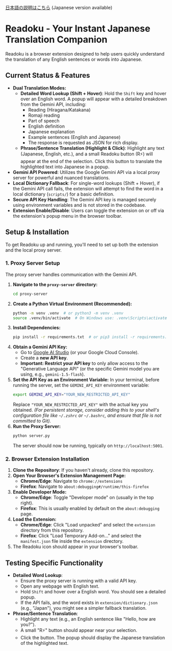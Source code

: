 [日本語の説明はこちら](README-ja.md) (Japanese version available)

# Readoku - Your Instant Japanese Translation Companion

Readoku is a browser extension designed to help users quickly understand the translation of any English sentences or words into Japanese. 

## Current Status & Features

*   **Dual Translation Modes:**
    *   **Detailed Word Lookup (Shift + Hover)**: Hold the `Shift` key and hover over an English word. A popup will appear with a detailed breakdown from the Gemini API, including:
        *   Reading (Hiragana/Katakana)
        *   Romaji reading
        *   Part of speech
        *   English definition
        *   Japanese explanation
        *   Example sentences (English and Japanese)
        *   The response is requested as JSON for rich display.
    *   **Phrase/Sentence Translation (Highlight & Click)**: Highlight any text (Japanese, English, etc.), and a small Readoku button (R⚡) will appear at the end of the selection. Click this button to translate the highlighted text into Japanese in a popup.
*   **Gemini API Powered**: Utilizes the Google Gemini API via a local proxy server for powerful and nuanced translations.
*   **Local Dictionary Fallback**: For single-word lookups (Shift + Hover), if the Gemini API call fails, the extension will attempt to find the word in a local dictionary (`scripts/`) for a basic definition.
*   **Secure API Key Handling**: The Gemini API key is managed securely using environment variables and is not stored in the codebase.
*   **Extension Enable/Disable**: Users can toggle the extension on or off via the extension's popup menu in the browser toolbar.

## Setup & Installation

To get Readoku up and running, you'll need to set up both the extension and the local proxy server.

### 1. Proxy Server Setup

The proxy server handles communication with the Gemini API.

1.  **Navigate to the `proxy-server` directory:**
    ```bash
    cd proxy-server
    ```
2.  **Create a Python Virtual Environment (Recommended):**
    ```bash
    python -m venv .venv  # or python3 -m venv .venv
    source .venv/bin/activate  # On Windows use: .venv\Scripts\activate
    ```
3.  **Install Dependencies:**
    ```bash
    pip install -r requirements.txt  # or pip3 install -r requirements.txt
    ```
4.  **Obtain a Gemini API Key:**
    *   Go to [Google AI Studio](https://aistudio.google.com/app/apikey) (or your Google Cloud Console).
    *   Create a **new API key**.
    *   **Important: Restrict your API key** to only allow access to the "Generative Language API" (or the specific Gemini model you are using, e.g., `gemini-1.5-flash`).
5.  **Set the API Key as an Environment Variable:**
    In your terminal, before running the server, set the `GEMINI_API_KEY` environment variable:
    ```bash
    export GEMINI_API_KEY="YOUR_NEW_RESTRICTED_API_KEY"
    ```
    Replace `"YOUR_NEW_RESTRICTED_API_KEY"` with the actual key you obtained.
    *(For persistent storage, consider adding this to your shell's configuration file like `~/.zshrc` or `~/.bashrc`, and ensure that file is not committed to Git).*
6.  **Run the Proxy Server:**
    ```bash
    python server.py
    ```
    The server should now be running, typically on `http://localhost:5001`.

### 2. Browser Extension Installation

1.  **Clone the Repository**: If you haven't already, clone this repository.
2.  **Open Your Browser's Extension Management Page:**
    *   **Chrome/Edge**: Navigate to `chrome://extensions`
    *   **Firefox**: Navigate to `about:debugging#/runtime/this-firefox`
3.  **Enable Developer Mode:**
    *   **Chrome/Edge**: Toggle "Developer mode" on (usually in the top right).
    *   **Firefox**: This is usually enabled by default on the `about:debugging` page.
4.  **Load the Extension:**
    *   **Chrome/Edge**: Click "Load unpacked" and select the `extension` directory from this repository.
    *   **Firefox**: Click "Load Temporary Add-on..." and select the `manifest.json` file inside the `extension` directory.
5.  The Readoku icon should appear in your browser's toolbar.

## Testing Specific Functionality

*   **Detailed Word Lookup**:
    *   Ensure the proxy server is running with a valid API key.
    *   Open any webpage with English text.
    *   Hold `Shift` and hover over a English word. You should see a detailed popup.
    *   If the API fails, and the word exists in `extension/dictionary.json` (e.g., "Japan"), you might see a simpler fallback translation.
*   **Phrase/Sentence Translation**:
    *   Highlight any text (e.g., an English sentence like "Hello, how are you?").
    *   A small "R⚡" button should appear near your selection.
    *   Click the button. The popup should display the Japanese translation of the highlighted text.
